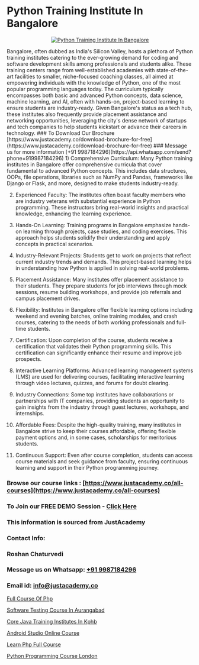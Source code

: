 # Python Training Institute In Bangalore

<p align="center">
  <a href="https://justacademy.co/course-detail/python-training">
    <img src="https://justacademy.co/storage2/course_image/1709713400_course_image.webp" alt="Python Training Institute In Bangalore">
  </a>
</p>
Bangalore, often dubbed as India's Silicon Valley, hosts a plethora of Python training institutes catering to the ever-growing demand for coding and software development skills among professionals and students alike. These training centers range from well-established academies with state-of-the-art facilities to smaller, niche-focused coaching classes, all aimed at empowering individuals with the knowledge of Python, one of the most popular programming languages today. The curriculum typically encompasses both basic and advanced Python concepts, data science, machine learning, and AI, often with hands-on, project-based learning to ensure students are industry-ready. Given Bangalore's status as a tech hub, these institutes also frequently provide placement assistance and networking opportunities, leveraging the city's dense network of startups and tech companies to help students kickstart or advance their careers in technology.
### To Download Our Brochure [https://www.justacademy.co/download-brochure-for-free](https://www.justacademy.co/download-brochure-for-free)
### Message us for more information [+91 9987184296](https://api.whatsapp.com/send?phone=919987184296)
1) Comprehensive Curriculum: Many Python training institutes in Bangalore offer comprehensive curricula that cover fundamental to advanced Python concepts. This includes data structures, OOPs, file operations, libraries such as NumPy and Pandas, frameworks like Django or Flask, and more, designed to make students industry-ready.

2) Experienced Faculty: The institutes often boast faculty members who are industry veterans with substantial experience in Python programming. These instructors bring real-world insights and practical knowledge, enhancing the learning experience.

3) Hands-On Learning: Training programs in Bangalore emphasize hands-on learning through projects, case studies, and coding exercises. This approach helps students solidify their understanding and apply concepts in practical scenarios.

4) Industry-Relevant Projects: Students get to work on projects that reflect current industry trends and demands. This project-based learning helps in understanding how Python is applied in solving real-world problems.

5) Placement Assistance: Many institutes offer placement assistance to their students. They prepare students for job interviews through mock sessions, resume building workshops, and provide job referrals and campus placement drives.

6) Flexibility: Institutes in Bangalore offer flexible learning options including weekend and evening batches, online training modules, and crash courses, catering to the needs of both working professionals and full-time students.

7) Certification: Upon completion of the course, students receive a certification that validates their Python programming skills. This certification can significantly enhance their resume and improve job prospects.

8) Interactive Learning Platforms: Advanced learning management systems (LMS) are used for delivering courses, facilitating interactive learning through video lectures, quizzes, and forums for doubt clearing.

9) Industry Connections: Some top institutes have collaborations or partnerships with IT companies, providing students an opportunity to gain insights from the industry through guest lectures, workshops, and internships.

10) Affordable Fees: Despite the high-quality training, many institutes in Bangalore strive to keep their courses affordable, offering flexible payment options and, in some cases, scholarships for meritorious students.

11) Continuous Support: Even after course completion, students can access course materials and seek guidance from faculty, ensuring continuous learning and support in their Python programming journey.

### Browse our course links : [https://www.justacademy.co/all-courses](https://www.justacademy.co/all-courses) 
### To Join our FREE DEMO Session - [Click Here](https://www.justacademy.co/register-for-course-demo)


### This information is sourced from JustAcademy
### Contact Info:
### Roshan Chaturvedi
### Message us on Whatsapp: [+91 9987184296](https://api.whatsapp.com/send?phone=919987184296)
### Email id: [info@justacademy.co](mailto:info@justacademy.co)
                
[Full Course Of Php](https://www.linkedin.com/pulse/full-course-php-justacademy-pune-njkqc?trackingId=hFkS4vbz0nodZLzvYsMmDA%3D%3D&lipi=urn%3Ali%3Apage%3Ad_flagship3_company_admin%3BRZJmynVWQvykIoY%2BYzCMXQ%3D%3D)

[Software Testing Course In Aurangabad](https://www.linkedin.com/pulse/software-testing-course-aurangabad-justacademy-bay-area-zyunc?trackingId=P0wAsStmwztRpepKuwmyKA%3D%3D&lipi=urn%3Ali%3Apage%3Ad_flagship3_company_admin%3Bs5%2FvGqECTA%2BmpH%2FwcWkKiQ%3D%3D)

[Core Java Training Institutes In Kphb](https://medium.com/@negishivu99/core-java-training-institutes-in-kphb-581abbeb087e)

[Android Studio Online Course](https://medium.com/@kumarishimmi99/android-studio-online-course-5d283d6329ef)

[Learn Php Full Course](https://justacademyin.github.io/justacademy/learn-php-full-course)

[Python Programming Course London](https://justacademyin.github.io/justacademy/python-programming-course-london)

